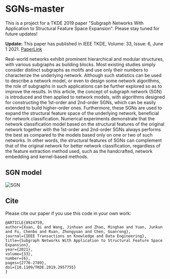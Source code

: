 # SGNs-master
This is a project for a TKDE 2019 paper "Subgraph Networks With Application to Structural Feature Space Expansion". Please stay tuned for future updates!

**Update:** This paper has published in IEEE TKDE, Volume: 33, Issue: 6, June 1 2021. [PaperLink](https://ieeexplore.ieee.org/document/8924759) 

Real-world networks exhibit prominent hierarchical and modular structures, with various subgraphs as building blocks. Most existing studies simply consider distinct subgraphs as motifs and use only their numbers to characterize the underlying network. Although such statistics can be used to describe a network model, or even to design some network algorithms, the role of subgraphs in such applications can be further explored so as to improve the results. In this article, the concept of subgraph network (SGN) is introduced and then applied to network models, with algorithms designed for constructing the 1st-order and 2nd-order SGNs, which can be easily extended to build higher-order ones. Furthermore, these SGNs are used to expand the structural feature space of the underlying network, beneficial for network classification. Numerical experiments demonstrate that the network classification model based on the structural features of the original network together with the 1st-order and 2nd-order SGNs always performs the best as compared to the models based only on one or two of such networks. In other words, the structural features of SGNs can complement that of the original network for better network classification, regardless of the feature extraction method used, such as the handcrafted, network embedding and kernel-based methods.

## SGN model
![SGN](https://user-images.githubusercontent.com/26339035/125916703-f8d29f71-adae-42ac-a374-967e4ed6e402.png)


## Cite
Please cite our paper if you use this code in your own work:

```
@ARTICLE{8924759,  
author={Xuan, Qi and Wang, Jinhuan and Zhao, Minghao and Yuan, Junkun and Fu, Chenbo and Ruan, Zhongyuan and Chen, Guanrong},  
journal={IEEE Transactions on Knowledge and Data Engineering},   
title={Subgraph Networks With Application to Structural Feature Space Expansion},   
year={2021},  
volume={33},  
number={6},  
pages={2776-2789},  
doi={10.1109/TKDE.2019.2957755}
}
```
